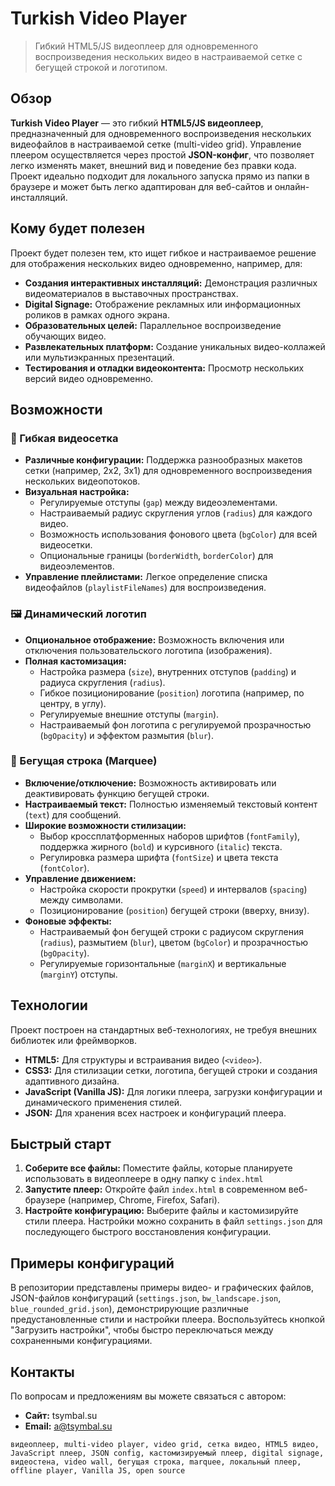 
# Turkish Video Player

> Гибкий HTML5/JS видеоплеер для одновременного воспроизведения нескольких видео в настраиваемой сетке с бегущей строкой и логотипом.

## Обзор

**Turkish Video Player** — это гибкий **HTML5/JS видеоплеер**, предназначенный для одновременного воспроизведения нескольких видеофайлов в настраиваемой сетке (multi-video grid). Управление плеером осуществляется через простой **JSON-конфиг**, что позволяет легко изменять макет, внешний вид и поведение без правки кода. Проект идеально подходит для локального запуска прямо из папки в браузере и может быть легко адаптирован для веб-сайтов и онлайн-инсталляций.

## Кому будет полезен

Проект будет полезен тем, кто ищет гибкое и настраиваемое решение для отображения нескольких видео одновременно, например, для:
*   **Создания интерактивных инсталляций:** Демонстрация различных видеоматериалов в выставочных пространствах.
*   **Digital Signage:** Отображение рекламных или информационных роликов в рамках одного экрана.
*   **Образовательных целей:** Параллельное воспроизведение обучающих видео.
*   **Развлекательных платформ:** Создание уникальных видео-коллажей или мультиэкранных презентаций.
*   **Тестирования и отладки видеоконтента:** Просмотр нескольких версий видео одновременно.


## Возможности

### 🎥 Гибкая видеосетка

*   **Различные конфигурации:** Поддержка разнообразных макетов сетки (например, 2x2, 3x1) для одновременного воспроизведения нескольких видеопотоков.
*   **Визуальная настройка:**
    *   Регулируемые отступы (`gap`) между видеоэлементами.
    *   Настраиваемый радиус скругления углов (`radius`) для каждого видео.
    *   Возможность использования фонового цвета (`bgColor`) для всей видеосетки.
    *   Опциональные границы (`borderWidth`, `borderColor`) для видеоэлементов.
*   **Управление плейлистами:** Легкое определение списка видеофайлов (`playlistFileNames`) для воспроизведения.

### 🖼️ Динамический логотип

*   **Опциональное отображение:** Возможность включения или отключения пользовательского логотипа (изображения).
*   **Полная кастомизация:**
    *   Настройка размера (`size`), внутренних отступов (`padding`) и радиуса скругления (`radius`).
    *   Гибкое позиционирование (`position`) логотипа (например, по центру, в углу).
    *   Регулируемые внешние отступы (`margin`).
    *   Настраиваемый фон логотипа с регулируемой прозрачностью (`bgOpacity`) и эффектом размытия (`blur`).

### 📜 Бегущая строка (Marquee)

*   **Включение/отключение:** Возможность активировать или деактивировать функцию бегущей строки.
*   **Настраиваемый текст:** Полностью изменяемый текстовый контент (`text`) для сообщений.
*   **Широкие возможности стилизации:**
    *   Выбор кроссплатформенных наборов шрифтов (`fontFamily`), поддержка жирного (`bold`) и курсивного (`italic`) текста.
    *   Регулировка размера шрифта (`fontSize`) и цвета текста (`fontColor`).
*   **Управление движением:**
    *   Настройка скорости прокрутки (`speed`) и интервалов (`spacing`) между символами.
    *   Позиционирование (`position`) бегущей строки (вверху, внизу).
*   **Фоновые эффекты:**
    *   Настраиваемый фон бегущей строки с радиусом скругления (`radius`), размытием (`blur`), цветом (`bgColor`) и прозрачностью (`bgOpacity`).
    *   Регулируемые горизонтальные (`marginX`) и вертикальные (`marginY`) отступы.

## Технологии

Проект построен на стандартных веб-технологиях, не требуя внешних библиотек или фреймворков.

*   **HTML5:** Для структуры и встраивания видео (`<video>`).
*   **CSS3:** Для стилизации сетки, логотипа, бегущей строки и создания адаптивного дизайна.
*   **JavaScript (Vanilla JS):** Для логики плеера, загрузки конфигурации и динамического применения стилей.
*   **JSON:** Для хранения всех настроек и конфигураций плеера.

## Быстрый старт

1.  **Соберите все файлы:** Поместите файлы, которые планируете использовать в видеоплеере в одну папку с `index.html`
2.  **Запустите плеер:** Откройте файл `index.html` в современном веб-браузере (например, Chrome, Firefox, Safari).
3.  **Настройте конфигурацию:** Выберите файлы и кастомизируйте стили плеера. Настройки можно сохранить в файл `settings.json` для последующего быстрого восстановления конфигурации.

## Примеры конфигураций

В репозитории представлены примеры видео- и графических файлов, JSON-файлов конфигураций (`settings.json`, `bw_landscape.json`, `blue_rounded_grid.json`), демонстрирующие различные предустановленные стили и настройки плеера. Воспользуйтесь кнопкой "Загрузить настройки", чтобы быстро переключаться между сохраненными конфигурациями.

## Контакты

По вопросам и предложениям вы можете связаться с автором:
*   **Сайт:** tsymbal.su
*   **Email:** a@tsymbal.su

`видеоплеер, multi-video player, video grid, сетка видео, HTML5 видео, JavaScript плеер, JSON config, кастомизируемый плеер, digital signage, видеостена, video wall, бегущая строка, marquee, локальный плеер, offline player, Vanilla JS, open source`
